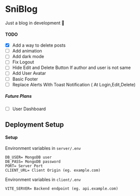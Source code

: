 # SniBlog
Just a blog in development 🍃

#### TODO

- [x] Add a way to delete posts
- [ ] Add animation
- [ ] Add dark mode
- [ ] Fix Logout
- [ ] Hide Edit and Delete Button If author and user is not same
- [ ] Add User Avatar
- [ ] Basic Footer
- [ ] Replace Alerts With Toast Notification ( At Login,Edit,Delete)

##### Future Plans

- [ ] User Dashboard



##  Deployment Setup

#### Setup

Environment variables in `server/.env`
```
DB_USER= MongoDB user
DB_PASS= MongoDB password
PORT= Server Port
CLIENT_URL= Client Origin (eg. example.com)
```

Environment variables in `client/.env`
```/
VITE_SERVER= Backend endpoint (eg. api.example.com)
```


